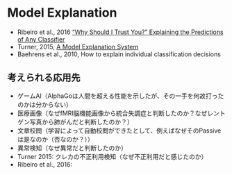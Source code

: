 # Model Explanation

- Ribeiro et al., 2016 [“Why Should I Trust You?” Explaining the Predictions of Any Classifier](Ribeiro+2016.md)
- Turner, 2015, [A Model Explanation System](Turner2015.md)
- Baehrens et al., 2010, How to explain individual classification decisions

## 考えられる応用先
- ゲームAI（AlphaGoは人間を超える性能を示したが、その一手を何故打ったのかは分からない）
- 医療画像（なぜfMRI脳機能画像から統合失調症と判断したのか？なぜレントゲン写真から肺がんだと判断したのか？）
- 文章校閲（学習によって自動校閲ができたとして、例えばなぜそのPassiveは是なのか（否なのか？））
- 異常検知（なぜ異常だと判断したのか）
- Turner 2015: クレカの不正利用検知（なぜ不正利用だと感じたのか）
- Ribeiro et al., 2016:  

